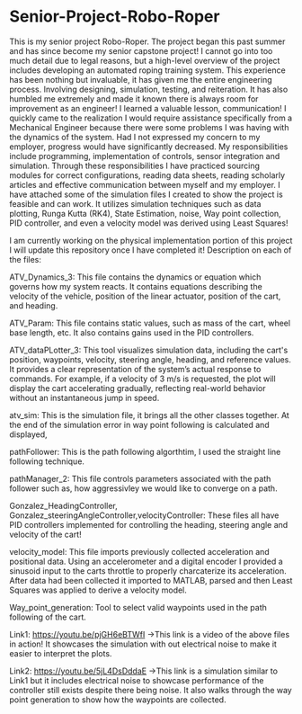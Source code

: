 # Senior-Project-Robo-Roper
This is my senior project Robo-Roper. The project began this past summer and has since become my senior capstone project! I cannot go into too much detail due to legal reasons, but a high-level overview of the project includes developing an automated roping training system. This experience has been nothing but invaluable, it has given me the entire engineering process. Involving designing, simulation, testing, and reiteration. It has also humbled me extremely and made it known there is always room for improvement as an engineer! I learned a valuable lesson, communication! I quickly came to the realization I would require assistance specifically from a Mechanical Engineer because there were some problems I was having with the dynamics of the system. Had I not expressed my concern to my employer, progress would have significantly decreased. My responsibilities include programming, implementation of controls, sensor integration and simulation. Through these responsibilities I have practiced sourcing modules for correct configurations, reading data sheets, reading scholarly articles and effective communication between myself and my employer. I have attached some of the simulation files I created to show the project is feasible and can work. It utilizes simulation techniques such as data plotting, Runga Kutta (RK4), State Estimation, noise, Way point collection, PID controller, and even a velocity model was derived using Least Squares!

I am currently working on the physical implementation portion of this project I will update this repository once I have completed it!
Description on each of the files:

ATV_Dynamics_3:
This file contains the dynamics or equation which governs how my system reacts. It contains equations describing the velocity of the vehicle, position of the linear actuator, position of the cart, and heading. 

ATV_Param: 
This file contains static values, such as mass of the cart, wheel base length, etc. It also contains gains used in the PID controllers.

ATV_dataPLotter_3:
This tool visualizes simulation data, including the cart's position, waypoints, velocity, steering angle, heading, and reference values. It provides a clear representation of the system’s actual response to commands. For example, if a velocity of 3 m/s is requested, the plot will display the cart accelerating gradually, reflecting real-world behavior without an instantaneous jump in speed.

atv_sim:
This is the simulation file, it brings all the other classes together. At the end of the simulation error in way point following is calculated and displayed, 

pathFollower: 
This is the path following algorthtim, I used the straight line following technique. 

pathManager_2:
This file controls parameters associated with the path follower such as, how aggressivley we would like to converge on a path. 

Gonzalez_HeadingController, Gonzalez_steeringAngleController,velocityController:
These files all have PID controllers implemented for controlling the heading, steering angle and velocity of the cart!

velocity_model:
This file imports previously collected acceleration and positional data. Using an accelerometer and a digital encoder I provided a sinusoid input to the carts throttle to properly charcaterize its acceleration. After data had been collected it imported to MATLAB, parsed and then Least Squares was applied to derive a velocity model.

Way_point_generation:
Tool to select valid waypoints used in the path following of the cart. 

Link1: 
https://youtu.be/pjGH6eBTWfI
->This link is a video of the above files in action! It showcases the simulation with out electrical noise to make it easier to interpret the plots.

Link2:
https://youtu.be/5jL4DsDddaE
->This link is a simulation similar to Link1 but it includes electrical noise to showcase performance of the controller still exists despite there being noise. It also walks through the way point generation to show how the waypoints are collected.
